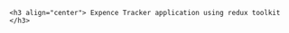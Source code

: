 

<p align="center">
   
    <h3 align="center"> Expence Tracker application using redux toolkit </h3>
</p>
